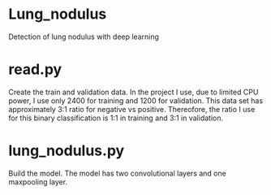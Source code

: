 # Lung_nodulus
Detection of lung nodulus with deep learning

# read.py 
Create the train and validation data. In the project I use, due to limited CPU power, I use only 2400 for training and 1200 for validation. This data set has approximately 3:1 ratio for negative vs positive. Thereofore, the ratio I use for this binary classification is 1:1 in training and 3:1 in validation. 

# lung_nodulus.py
Build the model. The model has two convolutional layers and one maxpooling layer.
